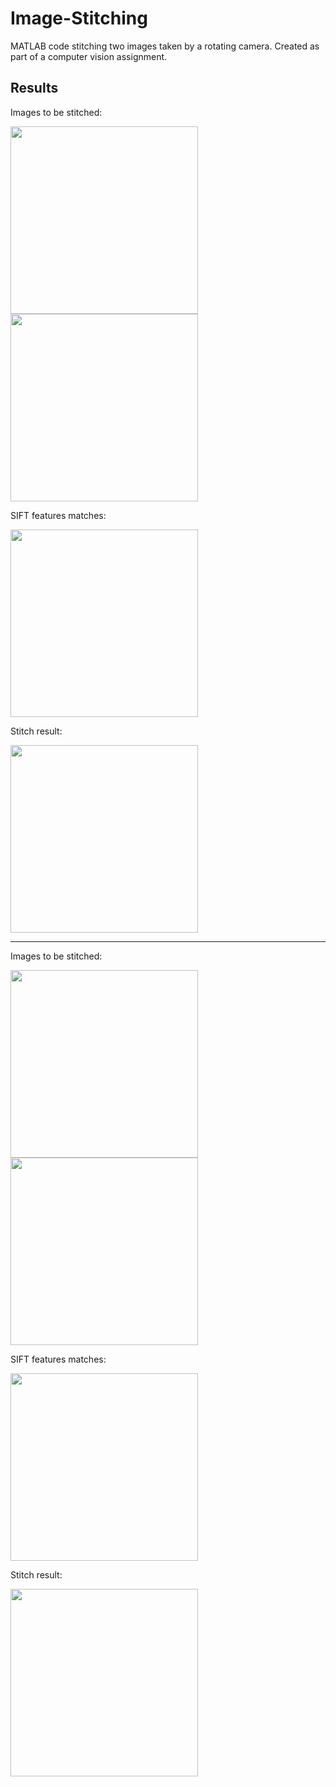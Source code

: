 # Image-Stitching

MATLAB code stitching two images taken by a rotating camera. Created as part of a computer vision assignment.

## Results

<div>
  <p>Images to be stitched:</p>
  <img src="https://user-images.githubusercontent.com/47959146/210016587-72b8db57-6ff9-44c7-947f-2666466414c3.png" width="300" height="300">
  <img src="https://user-images.githubusercontent.com/47959146/210016641-f4f3f9eb-50fc-420a-b558-d4aa4fbc9dae.png" width="300" height="300">
</div>

<div>
  <p>SIFT features matches:</p>
    <img src="https://user-images.githubusercontent.com/47959146/210016656-54fbbdfa-9b0f-402d-8f86-88a6489b72e4.png" width="300">
</div>

<div>
  <p>Stitch result:</p>
    <img src="https://user-images.githubusercontent.com/47959146/210016662-f183a570-1d88-4c07-9625-b8a14cfad16f.png" width="300">
</div>

---
  
<div>
  <p>Images to be stitched:</p>
  <img src="https://user-images.githubusercontent.com/47959146/210017266-3d6fe7e8-50f3-4e5c-bdfa-866d1ce3ae4b.png" width="300" height="300">
  <img src="https://user-images.githubusercontent.com/47959146/210017282-01ca49e6-612e-49b3-96cf-6c24aa74134a.png" width="300" height="300">
</div>

<div>
  <p>SIFT features matches:</p>
    <img src="https://user-images.githubusercontent.com/47959146/210017307-696dbccf-0371-4175-99d6-1737795c5076.png" width="300">
</div>

<div>
  <p>Stitch result:</p>
    <img src="https://user-images.githubusercontent.com/47959146/210017341-26a924e5-0b6f-43c0-88e7-fd1d26a468ed.png" height="300">
</div> 
